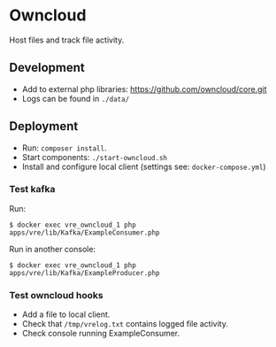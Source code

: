 # Owncloud

Host files and track file activity.

## Development
- Add to external php libraries: https://github.com/owncloud/core.git
- Logs can be found in `./data/`

## Deployment
- Run: `composer install`.
- Start components: `./start-owncloud.sh`
- Install and configure local client (settings see: `docker-compose.yml`)

### Test kafka
Run:
```
$ docker exec vre_owncloud_1 php apps/vre/lib/Kafka/ExampleConsumer.php
```
Run in another console:
```
$ docker exec vre_owncloud_1 php apps/vre/lib/Kafka/ExampleProducer.php
```

### Test owncloud hooks
- Add a file to local client.
- Check that `/tmp/vrelog.txt` contains logged file activity.
- Check console running ExampleConsumer.
